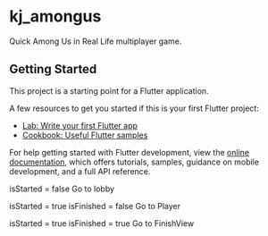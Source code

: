 # kj_amongus

Quick Among Us in Real Life multiplayer game.

## Getting Started

This project is a starting point for a Flutter application.

A few resources to get you started if this is your first Flutter project:

- [Lab: Write your first Flutter app](https://docs.flutter.dev/get-started/codelab)
- [Cookbook: Useful Flutter samples](https://docs.flutter.dev/cookbook)

For help getting started with Flutter development, view the
[online documentation](https://docs.flutter.dev/), which offers tutorials,
samples, guidance on mobile development, and a full API reference.


isStarted = false
Go to lobby

isStarted = true
isFinished = false
Go to Player

isStarted = true
isFinished = true
Go to FinishView